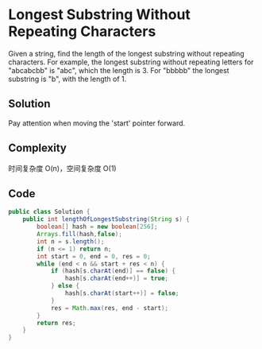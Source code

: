 # Longest Substring Without Repeating Characters

Given a string, find the length of the longest substring without repeating characters. For example, the longest substring without repeating letters for "abcabcbb" is "abc", which the length is 3. For "bbbbb" the longest substring is "b", with the length of 1.

## Solution

Pay attention when moving the 'start' pointer forward.

## Complexity

时间复杂度 O(n)，空间复杂度 O(1)

## Code

```java
public class Solution {
    public int lengthOfLongestSubstring(String s) {
        boolean[] hash = new boolean[256];
        Arrays.fill(hash,false);
        int n = s.length();
        if (n <= 1) return n;
        int start = 0, end = 0, res = 0;
        while (end < n && start + res < n) {
            if (hash[s.charAt(end)] == false) {
                hash[s.charAt(end++)] = true;
            } else {
                hash[s.charAt(start++)] = false;
            }
            res = Math.max(res, end - start);
        }
        return res;
    }
}
```

